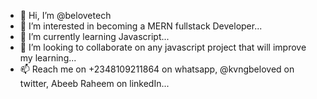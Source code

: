 - 👋 Hi, I’m @belovetech
- 👀 I’m interested in becoming a MERN fullstack Developer...
- 🌱 I’m currently learning Javascript...
- 💞️ I’m looking to collaborate on any javascript project that will improve my learning...
- 📫 Reach me on +2348109211864 on whatsapp, @kvngbeloved on twitter, Abeeb Raheem on linkedIn...

<!---
belovetech/belovetech is a ✨ special ✨ repository because its `README.md` (this file) appears on your GitHub profile.
You can click the Preview link to take a look at your changes.
--->
